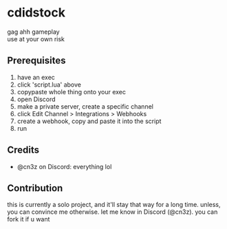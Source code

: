 # cdidstock
gag ahh gameplay<br/>
use at your own risk

## Prerequisites
1. have an exec
2. click 'script.lua' above
3. copypaste whole thing onto your exec
4. open Discord
5. make a private server, create a specific channel
6. click Edit Channel > Integrations > Webhooks
7. create a webhook, copy and paste it into the script
8. run

## Credits
- @cn3z on Discord: everything lol

## Contribution
this is currently a solo project, and it'll stay that way for a long time. unless, you can convince me otherwise. let me know in Discord (@cn3z). you can fork it if u want